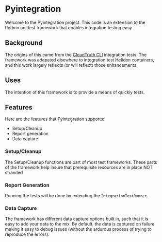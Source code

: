 # Pyintegration

Welcome to the Pyintegration project. This code is an extension to the Python unittest framework that enables integration testing easy.

## Background

The origins of this came from the [CloudTruth CLI](https://github.com/cloudtruth/cloudtruth-cli) integration tests. The framework was adapated elsewhere to integration test Helidon containers, and this work largely reflects (or will reflect) those enhancements.

## Uses

The intention of this framework is to provide a means of quickly tests.

## Features

Here are the features that Pyintegration supports:
* Setup/Cleanup
* Report generation
* Data capture

### Setup/Cleanup

The Setup/Cleanup functions are part of most test frameworks. These parts of the framework help insure that prerequisite resources are in place NOT stranded

### Report Generation

Running the tests will be done by extending the `IntegrationTestRunner`.

### Data Capture

The framework has different data capture options built in, such that it is easy to add your data to the mix. By default, the data is captured on failure making it easy to debug issues (without the ardurous process of trying to reproduce the errors).
